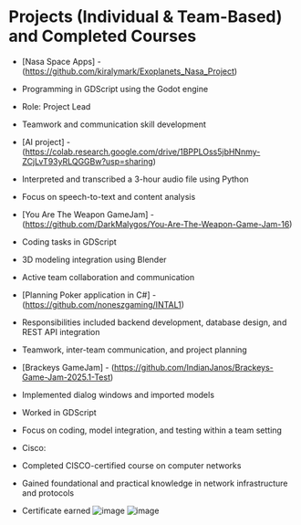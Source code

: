 # Projects (Individual & Team-Based) and Completed Courses

- [Nasa Space Apps] - (https://github.com/kiralymark/Exoplanets_Nasa_Project)
-    Programming in GDScript using the Godot engine
-    Role: Project Lead
-    Teamwork and communication skill development

- [AI project] - (https://colab.research.google.com/drive/1BPPLOss5jbHNnmy-ZCjLvT93yRLQGGBw?usp=sharing)
-    Interpreted and transcribed a 3-hour audio file using Python
-    Focus on speech-to-text and content analysis

- [You Are The Weapon GameJam] - (https://github.com/DarkMalygos/You-Are-The-Weapon-Game-Jam-16)
-    Coding tasks in GDScript
-    3D modeling integration using Blender
-    Active team collaboration and communication

- [Planning Poker application in C#] - (https://github.com/noneszgaming/INTAL1)
-    Responsibilities included backend development, database design, and REST API integration
-    Teamwork, inter-team communication, and project planning

- [Brackeys GameJam] - (https://github.com/IndianJanos/Brackeys-Game-Jam-2025.1-Test)
-    Implemented dialog windows and imported models
-    Worked in GDScript
-    Focus on coding, model integration, and testing within a team setting

- Cisco:
-    Completed CISCO-certified course on computer networks
-    Gained foundational and practical knowledge in network infrastructure and protocols
-    Certificate earned
![image](https://github.com/user-attachments/assets/68fe597d-d734-422a-81f9-7e5027584eb1)
![image](https://github.com/user-attachments/assets/c175b3bd-015d-4fd7-a00f-a06ba52cf2c5)
